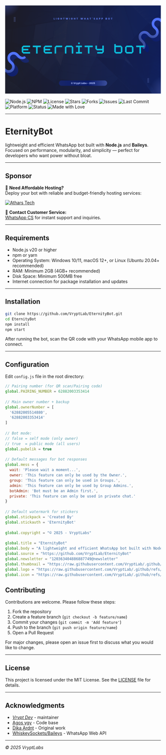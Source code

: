 ![Banner](https://raw.githubusercontent.com/VryptLab/.github/refs/heads/main/banner.png)

![Node.js](https://img.shields.io/badge/Node.js-v20%2B-brightgreen?logo=nodedotjs)
![NPM](https://img.shields.io/badge/npm-v10%2B-CB3837?logo=npm)
![License](https://img.shields.io/github/license/VryptLab/EternityBot)
![Stars](https://img.shields.io/github/stars/VryptLab/EternityBot?style=social)
![Forks](https://img.shields.io/github/forks/VryptLab/EternityBot?style=social)
![Issues](https://img.shields.io/github/issues/VryptLab/EternityBot)
![Last Commit](https://img.shields.io/github/last-commit/VryptLab/EternityBot?logo=github)
![Platform](https://img.shields.io/badge/Platform-Node.js%20%7C%20Baileys-blue)
![Status](https://img.shields.io/badge/Status-Stable-success)
![Made with Love](https://img.shields.io/badge/Made%20By-Vrypt-success)

---

# EternityBot

lightweight and efficient WhatsApp bot built with **Node.js** and **Baileys**.  
Focused on performance, modularity, and simplicity — perfect for developers who want power without bloat.

---

## Sponsor

🚀 **Need Affordable Hosting?**  
Deploy your bot with reliable and budget-friendly hosting services:

[![Athars Tech](https://img.shields.io/badge/Hosting-Athars.tech-blue?style=for-the-badge&logo=server)](https://athars.tech)

💬 **Contact Customer Service:**  
[WhatsApp CS](https://wa.me/message/LMBASWSPPRJNI1) for instant support and inquiries.

---

## Requirements

- Node.js v20 or higher
- npm or yarn
- Operating System: Windows 10/11, macOS 12+, or Linux (Ubuntu 20.04+ recommended)
- RAM: Minimum 2GB (4GB+ recommended)
- Disk Space: Minimum 500MB free
- Internet connection for package installation and updates

---

## Installation

```bash
git clone https://github.com/VryptLab/EternityBot.git
cd EternityBot
npm install
npm start
```

After running the bot, scan the QR code with your WhatsApp mobile app to connect.

---

## Configuration

Edit `config.js` file in the root directory:

```javascript
// Pairing number (for QR scan/Pairing code)
global.PAIRING_NUMBER = 62882003353414

// Main owner number + backup
global.ownerNumber = [
  '62882005514880',
  '62882003353414'
]

// Bot mode: 
// false = self mode (only owner)
// true  = public mode (all users)
global.pubelik = true

// Default messages for bot responses
global.mess = {
  wait: 'Please wait a moment...',
  owner: 'This feature can only be used by the Owner.',
  group: 'This feature can only be used in Groups.',
  admin: 'This feature can only be used by Group Admins.',
  botAdmin: 'Bot must be an Admin first.',
  private: 'This feature can only be used in private chat.'
}

// Default watermark for stickers
global.stickpack = 'Created By'
global.stickauth = 'EternityBot'

global.copyright = "© 2025 - VryptLabs"

global.title = "EternityBot"
global.body = "A lightweight and efficient WhatsApp bot built with Node.js and Baileys."
global.source = "https://github.com/VryptLab/EternityBot"
global.newsletter = "120363404886887749@newsletter"
global.thumbnail = "https://raw.githubusercontent.com/VryptLab/.github/refs/heads/main/banner.png"
global.logo = "https://raw.githubusercontent.com/VryptLab/.github/refs/heads/main/logo.png"
global.icon = "https://raw.githubusercontent.com/VryptLab/.github/refs/heads/main/black-logo.png"
```

## Contributing

Contributions are welcome. Please follow these steps:

1. Fork the repository
2. Create a feature branch (`git checkout -b feature/name`)
3. Commit your changes (`git commit -m 'Add feature'`)
4. Push to the branch (`git push origin feature/name`)
5. Open a Pull Request

For major changes, please open an issue first to discuss what you would like to change.

---

## License

This project is licensed under the MIT License. See the [LICENSE](LICENSE) file for details.

---

## Acknowledgments
- [*Vrypt Dev*](https://github.com/Vryptt) - maintainer
- [Agos ygy](https://github.com/AgusXzz) - Code base
- [Dika Ardnt](https://github.com/DikaArdnt) - Original work
- [WhiskeySockets/Baileys](https://github.com/WhiskeySockets/Baileys) - WhatsApp Web API

---

_© 2025 VryptLabs_
